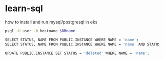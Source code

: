 # learn-sql
how to install and run mysql/postgresql in eks
```bash
psql -U user -h hostname $DBname
```
```bash
SELECT STATUS, NAME FROM PUBLIC.INSTANCE WHERE NAME = 'name';
SELECT STATUS, NAME FROM PUBLIC.INSTANCE WHERE NAME = 'name' AND STATUS = 'deleting';
```
```bash
UPDATE PUBLIC.INSTANCE SET STATUS = 'deleted' WHERE NAME = 'name';
```
